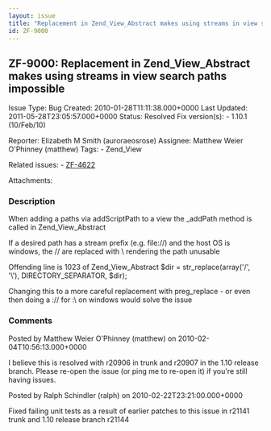 ```yaml
---
layout: issue
title: "Replacement in Zend_View_Abstract makes using streams in view search paths impossible"
id: ZF-9000
---
```


ZF-9000: Replacement in Zend\_View\_Abstract makes using streams in view search paths impossible
------------------------------------------------------------------------------------------------

 Issue Type: Bug Created: 2010-01-28T11:11:38.000+0000 Last Updated: 2011-05-28T23:05:57.000+0000 Status: Resolved Fix version(s): - 1.10.1 (10/Feb/10)
 
 Reporter:  Elizabeth M Smith (auroraeosrose)  Assignee:  Matthew Weier O'Phinney (matthew)  Tags: - Zend\_View
 
 Related issues: - [ZF-4622](/issues/browse/ZF-4622)
 
 Attachments: 
### Description

When adding a paths via addScriptPath to a view the \_addPath method is called in Zend\_View\_Abstract

If a desired path has a stream prefix (e.g. file://) and the host OS is windows, the // are replaced with \\ rendering the path unusable

Offending line is 1023 of Zend\_View\_Abstract $dir = str\_replace(array('/', '\\'), DIRECTORY\_SEPARATOR, $dir);

Changing this to a more careful replacement with preg\_replace - or even then doing a :// for :\\ on windows would solve the issue

 

 

### Comments

Posted by Matthew Weier O'Phinney (matthew) on 2010-02-04T10:56:13.000+0000

I believe this is resolved with r20906 in trunk and r20907 in the 1.10 release branch. Please re-open the issue (or ping me to re-open it) if you're still having issues.

 

 

Posted by Ralph Schindler (ralph) on 2010-02-22T23:21:00.000+0000

Fixed failing unit tests as a result of earlier patches to this issue in r21141 trunk and 1.10 release branch r21144

 

 